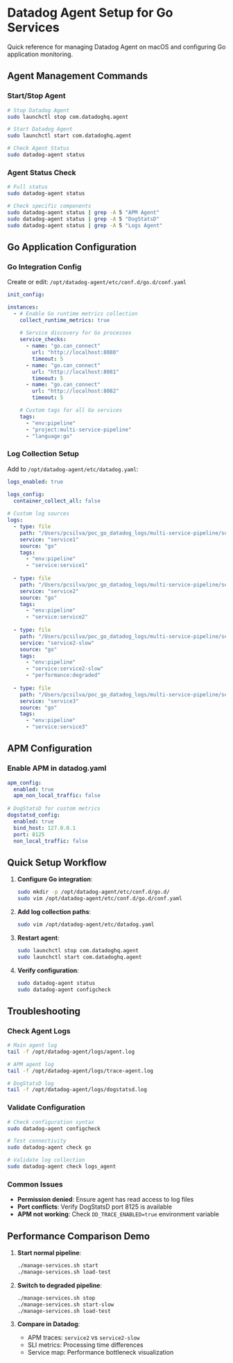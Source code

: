 # Datadog Agent Setup for Go Services

Quick reference for managing Datadog Agent on macOS and configuring Go application monitoring.

## Agent Management Commands

### Start/Stop Agent
```bash
# Stop Datadog Agent
sudo launchctl stop com.datadoghq.agent

# Start Datadog Agent  
sudo launchctl start com.datadoghq.agent

# Check Agent Status
sudo datadog-agent status
```

### Agent Status Check
```bash
# Full status
sudo datadog-agent status

# Check specific components
sudo datadog-agent status | grep -A 5 "APM Agent"
sudo datadog-agent status | grep -A 5 "DogStatsD"
sudo datadog-agent status | grep -A 5 "Logs Agent"
```

## Go Application Configuration

### Go Integration Config
Create or edit: `/opt/datadog-agent/etc/conf.d/go.d/conf.yaml`

```yaml
init_config:

instances:
  - # Enable Go runtime metrics collection
    collect_runtime_metrics: true
    
    # Service discovery for Go processes
    service_checks:
      - name: "go.can_connect"
        url: "http://localhost:8080"
        timeout: 5
      - name: "go.can_connect" 
        url: "http://localhost:8081"
        timeout: 5
      - name: "go.can_connect"
        url: "http://localhost:8082"
        timeout: 5

    # Custom tags for all Go services
    tags:
      - "env:pipeline"
      - "project:multi-service-pipeline"
      - "language:go"
```

### Log Collection Setup
Add to `/opt/datadog-agent/etc/datadog.yaml`:

```yaml
logs_enabled: true

logs_config:
  container_collect_all: false
  
# Custom log sources
logs:
  - type: file
    path: "/Users/pcsilva/poc_go_datadog_logs/multi-service-pipeline/service1/service1.log"
    service: "service1"
    source: "go"
    tags:
      - "env:pipeline"
      - "service:service1"
      
  - type: file
    path: "/Users/pcsilva/poc_go_datadog_logs/multi-service-pipeline/service2/service2.log"
    service: "service2"
    source: "go"
    tags:
      - "env:pipeline" 
      - "service:service2"
      
  - type: file
    path: "/Users/pcsilva/poc_go_datadog_logs/multi-service-pipeline/service2-slow/service2-slow.log"
    service: "service2-slow"
    source: "go"
    tags:
      - "env:pipeline"
      - "service:service2-slow"
      - "performance:degraded"
      
  - type: file
    path: "/Users/pcsilva/poc_go_datadog_logs/multi-service-pipeline/service3/service3.log"
    service: "service3"
    source: "go"
    tags:
      - "env:pipeline"
      - "service:service3"
```

## APM Configuration

### Enable APM in datadog.yaml
```yaml
apm_config:
  enabled: true
  apm_non_local_traffic: false
  
# DogStatsD for custom metrics
dogstatsd_config:
  enabled: true
  bind_host: 127.0.0.1
  port: 8125
  non_local_traffic: false
```

## Quick Setup Workflow

1. **Configure Go integration**:
   ```bash
   sudo mkdir -p /opt/datadog-agent/etc/conf.d/go.d/
   sudo vim /opt/datadog-agent/etc/conf.d/go.d/conf.yaml
   ```

2. **Add log collection paths**:
   ```bash
   sudo vim /opt/datadog-agent/etc/datadog.yaml
   ```

3. **Restart agent**:
   ```bash
   sudo launchctl stop com.datadoghq.agent
   sudo launchctl start com.datadoghq.agent
   ```

4. **Verify configuration**:
   ```bash
   sudo datadog-agent status
   sudo datadog-agent configcheck
   ```

## Troubleshooting

### Check Agent Logs
```bash
# Main agent log
tail -f /opt/datadog-agent/logs/agent.log

# APM agent log  
tail -f /opt/datadog-agent/logs/trace-agent.log

# DogStatsD log
tail -f /opt/datadog-agent/logs/dogstatsd.log
```

### Validate Configuration
```bash
# Check configuration syntax
sudo datadog-agent configcheck

# Test connectivity
sudo datadog-agent check go

# Validate log collection
sudo datadog-agent check logs_agent
```

### Common Issues
- **Permission denied**: Ensure agent has read access to log files
- **Port conflicts**: Verify DogStatsD port 8125 is available
- **APM not working**: Check `DD_TRACE_ENABLED=true` environment variable

## Performance Comparison Demo

1. **Start normal pipeline**:
   ```bash
   ./manage-services.sh start
   ./manage-services.sh load-test
   ```

2. **Switch to degraded pipeline**:
   ```bash
   ./manage-services.sh stop
   ./manage-services.sh start-slow
   ./manage-services.sh load-test
   ```

3. **Compare in Datadog**:
   - APM traces: `service2` vs `service2-slow`
   - SLI metrics: Processing time differences
   - Service map: Performance bottleneck visualization